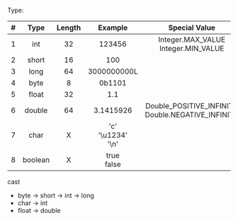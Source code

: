 Type:

|#|Type|Length|Example|Special Value|
|:-----:|:-----:|:-----:|:-----:|:-----:|
|1|int|32|123456|Integer.MAX_VALUE<br>Integer.MIN_VALUE|
|2|short|16|100||
|3|long|64|3000000000L||
|4|byte|8|0b1101||
|5|float|32|1.1||
|6|double|64|3.1415926|Double_POSITIVE_INFINITY<br>Double.NEGATIVE_INFINITY|
|7|char|X|'c'<br>'\u1234'<br>'\n'||
|8|boolean|X|true<br>false||


cast
- byte -> short -> int -> long
- char -> int
- float -> double
